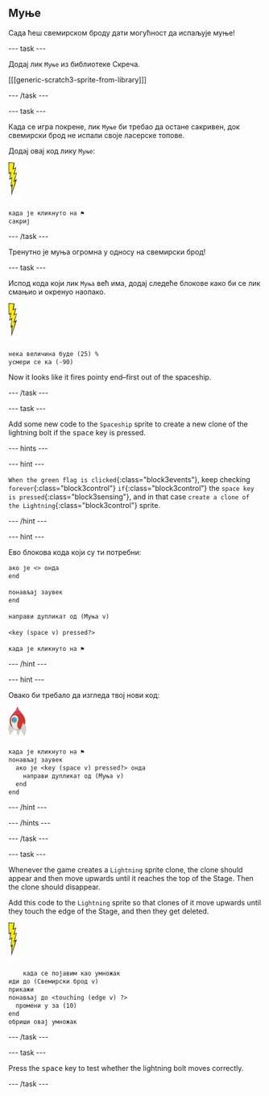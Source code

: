 ## Муње

Сада ћеш свемирском броду дати могућност да испаљује муње!

\--- task \---

Додај лик `Муње` из библиотеке Скреча.

[[[generic-scratch3-sprite-from-library]]]

\--- /task \---

\--- task \---

Када се игра покрене, лик `Муње` би требао да остане сакривен, док свемирски брод не испали своје ласерске топове.

Додај овај код лику `Муње`:

![лик муње](images/lightning-sprite.png)

```blocks3
када је кликнуто на ⚑
сакриј
```

\--- /task \---

Тренутно је муња огромна у односу на свемирски брод!

\--- task \---

Испод кода који лик `Муња` већ има, додај следеће блокове како би се лик смањио и окренуо наопако.

![лик муње](images/lightning-sprite.png)

```blocks3
нека величина буде (25) %
усмери се ка (-90)
```

Now it looks like it fires pointy end–first out of the spaceship.

\--- /task \---

\--- task \---

Add some new code to the `Spaceship` sprite to create a new clone of the lightning bolt if the <kbd>space</kbd> key is pressed.

\--- hints \---

\--- hint \---

`When the green flag is clicked`{:class="block3events"}, keep checking `forever`{:class="block3control"} `if`{:class="block3control"} the `space key is pressed`{:class="block3sensing"}, and in that case `create a clone of the Lightning`{:class="block3control"} sprite.

\--- /hint \---

\--- hint \---

Ево блокова кода који су ти потребни:

```blocks3
ако је <> онда
end

понављај заувек
end

направи дупликат од (Муња v)

<key (space v) pressed?>

када је кликнуто на ⚑
```

\--- /hint \---

\--- hint \---

Овако би требало да изгледа твој нови код:

![лик ракете](images/rocket-sprite.png)

```blocks3
када је кликнуто на ⚑
понављај заувек 
  ако је <key (space v) pressed?> онда 
    направи дупликат од (Муња v)
  end
end
```

\--- /hint \---

\--- /hints \---

\--- /task \---

\--- task \---

Whenever the game creates a `Lightning` sprite clone, the clone should appear and then move upwards until it reaches the top of the Stage. Then the clone should disappear.

Add this code to the `Lightning` sprite so that clones of it move upwards until they touch the edge of the Stage, and then they get deleted.

![лик муње](images/lightning-sprite.png)

```blocks3
    када се појавим као умножак
иди до (Свемирски брод v)
прикажи
понављај до <touching (edge v) ?> 
  промени y за (10)
end
обриши овај умножак
```

\--- /task \---

\--- task \---

Press the <kbd>space</kbd> key to test whether the lightning bolt moves correctly.

\--- /task \---